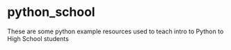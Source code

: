 # python_school
These are some python example resources used to teach intro to Python to High School students
